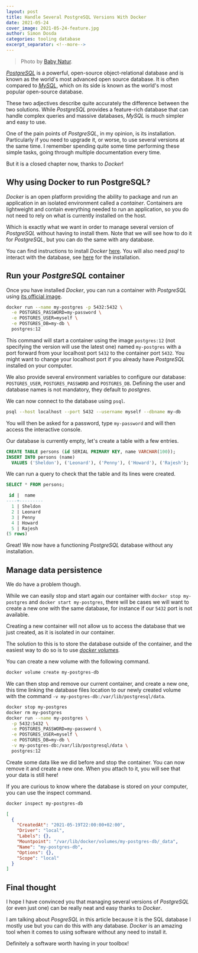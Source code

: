 ```yaml
---
layout: post
title: Handle Several PostgreSQL Versions With Docker
date: 2021-05-24
cover_image: 2021-05-24-feature.jpg
author: Simon Dosda
categories: tooling database
excerpt_separator: <!--more-->
---
```


> Photo by [Baby Natur](https://unsplash.com/@babynatur).

_[PostgreSQL](https://www.postgresql.org/)_ is a powerful, open-source object-relational database and is known as the world's most advanced open source database. It is often compared to _[MySQL](https://www.mysql.com/fr/)_, which on its side is known as the world's most popular open-source database.

<!--more-->

These two adjectives describe quite accurately the difference between the two solutions. While _PostgreSQL_ provides a feature-rich database that can handle complex queries and massive databases, _MySQL_ is much simpler and easy to use.

One of the pain points of _PostgreSQL_, in my opinion, is its installation. Particularly if you need to upgrade it, or worse, to use several versions at the same time. I remember spending quite some time performing these simple tasks, going through multiple documentation every time.

But it is a closed chapter now, thanks to _Docker_!

## Why using Docker to run PostgreSQL?

_Docker_ is an open platform providing the ability to package and run an application in an isolated environment called a _container_. Containers are lightweight and contain everything needed to run an application, so you do not need to rely on what is currently installed on the host.

Which is exactly what we want in order to manage several version of _PostgreSQL_ without having to install them. Note that we will see how to do it for _PostgreSQL_, but you can do the same with any database.

You can find instructions to install _Docker_ [here](https://docs.docker.com/get-docker/). You will also need _psql_ to interact with the database, see [here](https://blog.timescale.com/tutorials/how-to-install-psql-on-mac-ubuntu-debian-windows/) for the installation.

## Run your _PostgreSQL_ container

Once you have installed _Docker_, you can run a container with _PostgreSQL_ using [its official image](https://hub.docker.com/_/postgres).

```bash
docker run --name my-postgres -p 5432:5432 \
  -e POSTGRES_PASSWORD=my-password \
  -e POSTGRES_USER=myself \
  -e POSTGRES_DB=my-db \
  postgres:12
```

This command will start a container using the image `postgres:12` (not specifying the version will use the latest one) named `my-postgres` with a port forward from your localhost port `5432` to the container port `5432`. You might want to change your localhost port if you already have _PostgreSQL_ installed on your computer.

We also provide several environment variables to configure our database: `POSTGRES_USER`, `POSTGRES_PASSWORD` and `POSTGRES_DB`. Defining the user and database names is not mandatory, they default to _postgres_.

We can now connect to the database using `psql`.

```bash
psql --host localhost --port 5432 --username myself --dbname my-db
```

You will then be asked for a password, type `my-password` and will then access the interactive console.

Our database is currently empty, let's create a table with a few entries.

```sql
CREATE TABLE persons (id SERIAL PRIMARY KEY, name VARCHAR(100));
INSERT INTO persons (name)
  VALUES ('Sheldon'), ('Leonard'), ('Penny'), ('Howard'), ('Rajesh');
```

We can run a query to check that the table and its lines were created.

```sql
SELECT * FROM persons;

 id |  name
----+---------
  1 | Sheldon
  2 | Leonard
  3 | Penny
  4 | Howard
  5 | Rajesh
(5 rows)
```

Great! We now have a functioning _PostgreSQL_ database without any installation.

## Manage data persistence

We do have a problem though.

While we can easily stop and start again our container with `docker stop my-postgres` and `docker start my-postgres`, there will be cases we will want to create a new one with the same database, for instance if our `5432` port is not available.

Creating a new container will not allow us to access the database that we just created, as it is isolated in our container.

The solution to this is to store the database outside of the container, and the easiest way to do so is to use _[docker volumes](https://docs.docker.com/storage/volumes/)._

You can create a new volume with the following command.

```bash
docker volume create my-postgres-db
```

We can then stop and remove our current container, and create a new one, this time linking the database files location to our newly created volume with the command `-v my-postgres-db:/var/lib/postgresql/data`.

```bash
docker stop my-postgres
docker rm my-postgres
docker run --name my-postgres \
  -p 5432:5432 \
  -e POSTGRES_PASSWORD=my-password \
  -e POSTGRES_USER=myself \
  -e POSTGRES_DB=my-db \
  -v my-postgres-db:/var/lib/postgresql/data \
  postgres:12
```

Create some data like we did before and stop the container. You can now remove it and create a new one. When you attach to it, you will see that your data is still here!

If you are curious to know where the database is stored on your computer, you can use the inspect command.

```bash
docker inspect my-postgres-db
```

```json
[
  {
    "CreatedAt": "2021-05-19T22:00:00+02:00",
    "Driver": "local",
    "Labels": {},
    "Mountpoint": "/var/lib/docker/volumes/my-postgres-db/_data",
    "Name": "my-postgres-db",
    "Options": {},
    "Scope": "local"
  }
]
```

## Final thought

I hope I have convinced you that managing several versions of _PostgreSQL_ (or even just one) can be really neat and easy thanks to _Docker_.

I am talking about _PosgreSQL_ in this article because it is the SQL database I mostly use but you can do this with any database. _Docker_ is an amazing tool when it comes to using software without any need to install it.

Definitely a software worth having in your toolbox!
